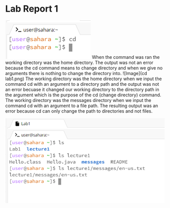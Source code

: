# Lab Report 1

  ![Image](cdnoarg.png)
  When the command was ran the working directory was the home directory. The output was not an error because the cd command means to change directory and when we give no arguments there is nothing to change the directory into. 
  ![Image](cd lab1.png)
  The working directory was the home directory when we input the command cd with an argument to a directory path and the output was not an error becuase it changed our working directory to the directory path in the argument which is the purpose of the cd (change directory) command. 
  The working directory was the messages directory when we input the command cd with an argument to a file path. The resulting output was an error because cd can only change the path to directories and not files.

  ![Image](ls.png)
  
